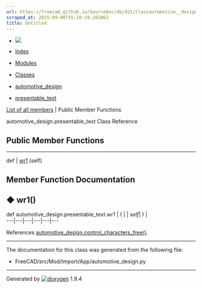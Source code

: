 ```yaml
---
url: https://freecad.github.io/SourceDoc/db/d21/classautomotive__design_1_1presentable__text.html
scraped_at: 2025-09-08T15:10:19.282062
title: Untitled
---
```


  * [ ![](https://www.freecad.org/svg/logo-freecad.svg) ](https://freecadweb.org "FreeCAD")
  * [Index](../../index.html "Index")
  * [Modules](../../modules.html "Modules list")
  * [Classes](../../annotated.html "Annotated list")

  * [automotive_design](../../d4/ddf/namespaceautomotive__design.html)
  * [presentable_text](../../db/d21/classautomotive__design_1_1presentable__text.html)

[List of all members](../../df/d02/classautomotive__design_1_1presentable__text-members.html) | Public Member Functions

automotive_design.presentable_text Class Reference

##  Public Member Functions  
  
---  
def | [wr1](../../db/d21/classautomotive__design_1_1presentable__text.html#a49842154af48046ee0dd1ccb4a66e809) (self)  
  
## Member Function Documentation

## ◆ wr1()

def automotive_design.presentable_text.wr1  | ( |  | _self_| ) |   
---|---|---|---|---|---  
  
References
[automotive_design.control_characters_free()](../../d4/ddf/namespaceautomotive__design.html#ac3cd85f45629111b53d22004ca6eed7d).

* * *

The documentation for this class was generated from the following file:

  * FreeCAD/src/Mod/Import/App/automotive_design.py

* * *

Generated by
[![doxygen](../../doxygen.svg)](https://www.doxygen.org/index.html) 1.9.4

